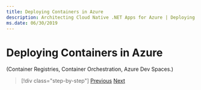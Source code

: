```yaml
---
title: Deploying Containers in Azure
description: Architecting Cloud Native .NET Apps for Azure | Deploying Containers in Azure
ms.date: 06/30/2019
---
```

# Deploying Containers in Azure

(Container Registries, Container Orchestration, Azure Dev Spaces.)



>[!div class="step-by-step"]
>[Previous](combining-containers-and-serverless-approaches.md)
>[Next](other-deployment-options.md)
